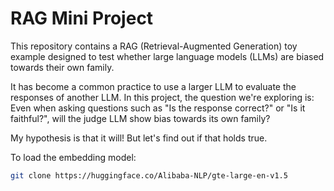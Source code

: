 # RAG Mini Project

This repository contains a RAG (Retrieval-Augmented Generation) toy example designed to test whether large language models (LLMs) are biased towards their own family.

It has become a common practice to use a larger LLM to evaluate the responses of another LLM. In this project, the question we're exploring is: Even when asking questions such as "Is the response correct?" or "Is it faithful?", will the judge LLM show bias towards its own family?

My hypothesis is that it will! But let's find out if that holds true.

To load the embedding model:

```bash
git clone https://huggingface.co/Alibaba-NLP/gte-large-en-v1.5
```
